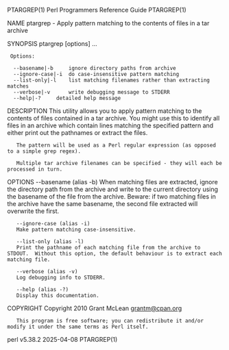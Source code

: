 PTARGREP(1)						       Perl Programmers Reference Guide							   PTARGREP(1)

NAME
       ptargrep - Apply pattern matching to the contents of files in a tar archive

SYNOPSIS
	 ptargrep [options] <pattern> <tar file> ...

	 Options:

	  --basename|-b	    ignore directory paths from archive
	  --ignore-case|-i  do case-insensitive pattern matching
	  --list-only|-l    list matching filenames rather than extracting matches
	  --verbose|-v	    write debugging message to STDERR
	  --help|-?	    detailed help message

DESCRIPTION
       This utility allows you to apply pattern matching to the contents of files contained in a tar archive.  You might use this to identify all files in an
       archive which contain lines matching the specified pattern and either print out the pathnames or extract the files.

       The pattern will be used as a Perl regular expression (as opposed to a simple grep regex).

       Multiple tar archive filenames can be specified - they will each be processed in turn.

OPTIONS
       --basename (alias -b)
	   When	 matching  files  are  extracted, ignore the directory path from the archive and write to the current directory using the basename of the file
	   from the archive.  Beware: if two matching files in the archive have the same basename, the second file extracted will overwrite the first.

       --ignore-case (alias -i)
	   Make pattern matching case-insensitive.

       --list-only (alias -l)
	   Print the pathname of each matching file from the archive to STDOUT.	 Without this option, the default behaviour is to extract each matching file.

       --verbose (alias -v)
	   Log debugging info to STDERR.

       --help (alias -?)
	   Display this documentation.

COPYRIGHT
       Copyright 2010 Grant McLean <grantm@cpan.org>

       This program is free software; you can redistribute it and/or modify it under the same terms as Perl itself.

perl v5.38.2								  2025-04-08								   PTARGREP(1)
